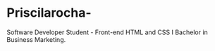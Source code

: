 # Priscilarocha-
Software Developer Student - Front-end HTML and CSS I Bachelor in Business Marketing.
